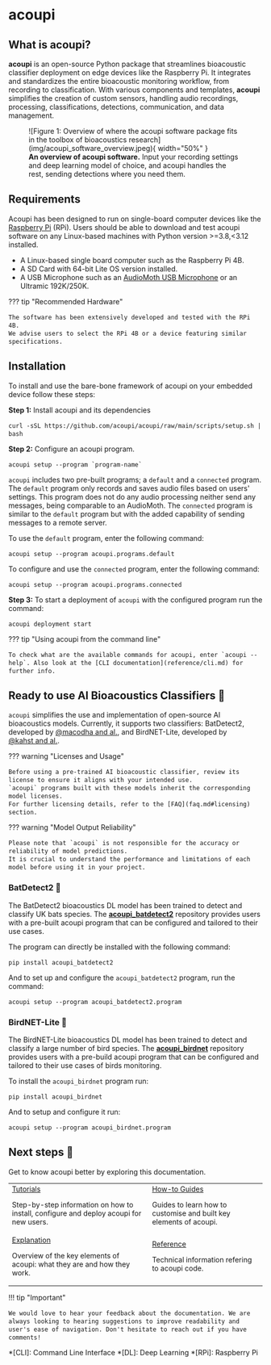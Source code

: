# acoupi

## What is acoupi?

**acoupi** is an open-source Python package that streamlines bioacoustic classifier deployment on edge devices like the Raspberry Pi.
It integrates and standardizes the entire bioacoustic monitoring workflow, from recording to classification.
With various components and templates, **acoupi** simplifies the creation of custom sensors, handling audio recordings, processing, classifications, detections, communication, and data management.

<figure markdown="span">
    ![Figure 1: Overview of where the acoupi software package fits in the toolbox of bioacoustics research](img/acoupi_software_overview.jpeg){ width="50%" }
    <figcaption><b>An overview of acoupi software.</b> Input your recording settings and deep learning model of choice, and acoupi handles the rest, sending detections where you need them.
</figure>

## Requirements

Acoupi has been designed to run on single-board computer devices like the [Raspberry Pi](https://www.raspberrypi.org/) (RPi).
Users should be able to download and test acoupi software on any Linux-based machines with Python version >=3.8,<3.12 installed.

- A Linux-based single board computer such as the Raspberry Pi 4B.
- A SD Card with 64-bit Lite OS version installed.
- A USB Microphone such as an [AudioMoth USB Microphone](https://www.openacousticdevices.info/audiomoth) or an Ultramic 192K/250K.

??? tip "Recommended Hardware"

    The software has been extensively developed and tested with the RPi 4B.
    We advise users to select the RPi 4B or a device featuring similar specifications.

## Installation

To install and use the bare-bone framework of acoupi on your embedded device follow these steps:

**Step 1:** Install acoupi and its dependencies

```
curl -sSL https://github.com/acoupi/acoupi/raw/main/scripts/setup.sh | bash
```

**Step 2:** Configure an acoupi program.

```
acoupi setup --program `program-name`
```

`acoupi` includes two pre-built programs; a `default` and a `connected` program.
The `default` program only records and saves audio files based on users' settings. This program does not do any audio processing neither send any messages, being comparable to an AudioMoth.
The `connected` program is similar to the `default` program but with the added capability of sending messages to a remote server. 

To use the `default` program, enter the following command:

```{bash}
acoupi setup --program acoupi.programs.default
```

To configure and use the `connected` program, enter the following command:

```{bash}
acoupi setup --program acoupi.programs.connected
```

**Step 3:** To start a deployment of `acoupi` with the configured program run the command:

```
acoupi deployment start
```

??? tip "Using acoupi from the command line"

    To check what are the available commands for acoupi, enter `acoupi --help`. Also look at the [CLI documentation](reference/cli.md) for further info.

## Ready to use AI Bioacoustics Classifiers 🚀

`acoupi` simplifies the use and implementation of open-source AI bioacoustics models.
Currently, it supports two classifiers: BatDetect2, developed by [@macodha and al.](https://doi.org/10.1101/2022.12.14.520490), and BirdNET-Lite, developed by [@kahst and al.](https://github.com/kahst).

??? warning "Licenses and Usage"

    Before using a pre-trained AI bioacoustic classifier, review its license to ensure it aligns with your intended use.
    `acoupi` programs built with these models inherit the corresponding model licenses.
    For further licensing details, refer to the [FAQ](faq.md#licensing) section.

??? warning "Model Output Reliability"

    Please note that `acoupi` is not responsible for the accuracy or reliability of model predictions.
    It is crucial to understand the performance and limitations of each model before using it in your project.

### BatDetect2 🦇

The BatDetect2 bioacoustics DL model has been trained to detect and classify UK bats species.
The [**acoupi_batdetect2**](https://github.com/acoupi/acoupi_batdetect2) repository provides users with a pre-built acoupi program that can be configured and tailored to their use cases.

The program can directly be installed with the following command:

```
pip install acoupi_batdetect2
```

And to set up and configure the `acoupi_batdetect2` program, run the command:

```{bash}
acoupi setup --program acoupi_batdetect2.program
```

### BirdNET-Lite 🦜

The BirdNET-Lite bioacoustics DL model has been trained to detect and classify a large number of bird species.
The [**acoupi_birdnet**](https://github.com/acoupi/acoupi_birdnet) repository provides users with a pre-build acoupi program that can be configured and tailored to their use cases of birds monitoring.

To install the `acoupi_birdnet` program run:

```{bash}
pip install acoupi_birdnet
```

And to setup and configure it run:

```
acoupi setup --program acoupi_birdnet.program
```

## Next steps 📖

Get to know acoupi better by exploring this documentation.

<table>
    <tr>
        <td>
            <a href="tutorials">Tutorials</a>
            <p>Step-by-step information on how to install, configure and deploy acoupi for new users.</p>
        </td>
        <td>
            <a href="how_to_guide">How-to Guides</a>
            <p>Guides to learn how to customise and built key elements of acoupi.</p>
        </td>
    </tr>
    <tr>
        <td>
            <a href="explanation">Explanation</a>
            <p>Overview of the key elements of acoupi: what they are and how they work.</p>
        </td>
        <td>
            <a href="reference">Reference</a>
            <p>Technical information refering to acoupi code.</p>
        </td>
    </tr>
</table>

!!! tip "Important"

    We would love to hear your feedback about the documentation. We are always looking to hearing suggestions to improve readability and user's ease of navigation. Don't hesitate to reach out if you have comments!

*[CLI]: Command Line Interface
*[DL]: Deep Learning
*[RPi]: Raspberry Pi
